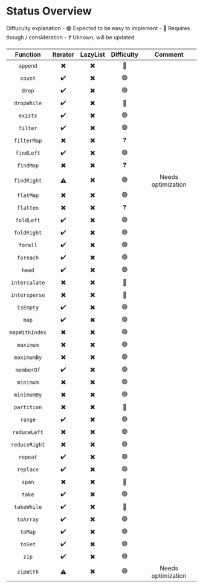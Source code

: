 # Status Overview

Diffuculty explanation
    - :green_circle: Expected to be easy to implement
    - :red_circle: Requires though / consideration
    - :question: Uknown, will be updated

|  Function      | Iterator                 | LazyList                 | Difficulty     | Comment |
| :--------:     | :------:                 | :------:                 | :--------:     | :-----: |
| `append`       | :heavy_multiplication_x: | :heavy_multiplication_x: | :red_circle:   |         |
| `count`        | :heavy_check_mark:       | :heavy_multiplication_x: | :green_circle: |         |
| `drop`         | :heavy_check_mark:       | :heavy_multiplication_x: | :green_circle: |         |
| `dropWhile`    | :heavy_check_mark:       | :heavy_multiplication_x: | :red_circle:   |         |
| `exists`       | :heavy_check_mark:       | :heavy_multiplication_x: | :green_circle: |         |
| `filter`       | :heavy_check_mark:       | :heavy_multiplication_x: | :green_circle: |         |
| `filterMap`    | :heavy_multiplication_x: | :heavy_multiplication_x: | :question:     |         |
| `findLeft`     | :heavy_check_mark:       | :heavy_multiplication_x: | :green_circle: |         |
| `findMap`      | :heavy_multiplication_x: | :heavy_multiplication_x: | :question:     |         |
| `findRight`    | :warning:                | :heavy_multiplication_x: | :green_circle: | Needs optimization |
| `flatMap`      | :heavy_multiplication_x: | :heavy_multiplication_x: | :green_circle: |         |
| `flatten`      | :heavy_multiplication_x: | :heavy_multiplication_x: | :question:     |         |
| `foldLeft`     | :heavy_check_mark:       | :heavy_multiplication_x: | :green_circle: |         |
| `foldRight`    | :heavy_check_mark:       | :heavy_multiplication_x: | :green_circle: |         |
| `forall`       | :heavy_check_mark:       | :heavy_multiplication_x: | :green_circle: |         |
| `foreach`      | :heavy_check_mark:       | :heavy_multiplication_x: | :green_circle: |         |
| `head`         | :heavy_check_mark:       | :heavy_multiplication_x: | :green_circle: |         |
| `intercalate`  | :heavy_multiplication_x: | :heavy_multiplication_x: | :red_circle:   |         |
| `intersperse`  | :heavy_multiplication_x: | :heavy_multiplication_x: | :red_circle:   |         |
| `isEmpty`      | :heavy_check_mark:       | :heavy_multiplication_x: | :green_circle: |         |
| `map`          | :heavy_check_mark:       | :heavy_multiplication_x: | :green_circle: |         |
| `mapWithIndex` | :heavy_multiplication_x: | :heavy_multiplication_x: | :green_circle: |         |
| `maximum`      | :heavy_multiplication_x: | :heavy_multiplication_x: | :green_circle: |         |
| `maximumBy`    | :heavy_multiplication_x: | :heavy_multiplication_x: | :green_circle: |         |
| `memberOf`     | :heavy_check_mark:       | :heavy_multiplication_x: | :green_circle: |         |
| `minimum`      | :heavy_multiplication_x: | :heavy_multiplication_x: | :green_circle: |         |
| `minimumBy`    | :heavy_multiplication_x: | :heavy_multiplication_x: | :green_circle: |         |
| `partition`    | :heavy_multiplication_x: | :heavy_multiplication_x: | :red_circle:   |         |
| `range`        | :heavy_check_mark:       | :heavy_multiplication_x: | :green_circle: |         |
| `reduceLeft`   | :heavy_multiplication_x: | :heavy_multiplication_x: | :green_circle: |         |
| `reduceRight`  | :heavy_multiplication_x: | :heavy_multiplication_x: | :green_circle: |         |
| `repeat`       | :heavy_check_mark:       | :heavy_multiplication_x: | :green_circle: |         |
| `replace`      | :heavy_check_mark:       | :heavy_multiplication_x: | :green_circle: |         |
| `span`         | :heavy_multiplication_x: | :heavy_multiplication_x: | :red_circle:   |         |
| `take`         | :heavy_check_mark:       | :heavy_multiplication_x: | :green_circle: |         |
| `takeWhile`    | :heavy_check_mark:       | :heavy_multiplication_x: | :red_circle:   |         |
| `toArray`      | :heavy_check_mark:       | :heavy_multiplication_x: | :green_circle: |         |
| `toMap`        | :heavy_check_mark:       | :heavy_multiplication_x: | :green_circle: |         |
| `toSet`        | :heavy_check_mark:       | :heavy_multiplication_x: | :green_circle: |         |
| `zip`          | :heavy_check_mark:       | :heavy_multiplication_x: | :green_circle: |         |
| `zipWith`      | :warning:                | :heavy_multiplication_x: | :green_circle: | Needs optimization |
